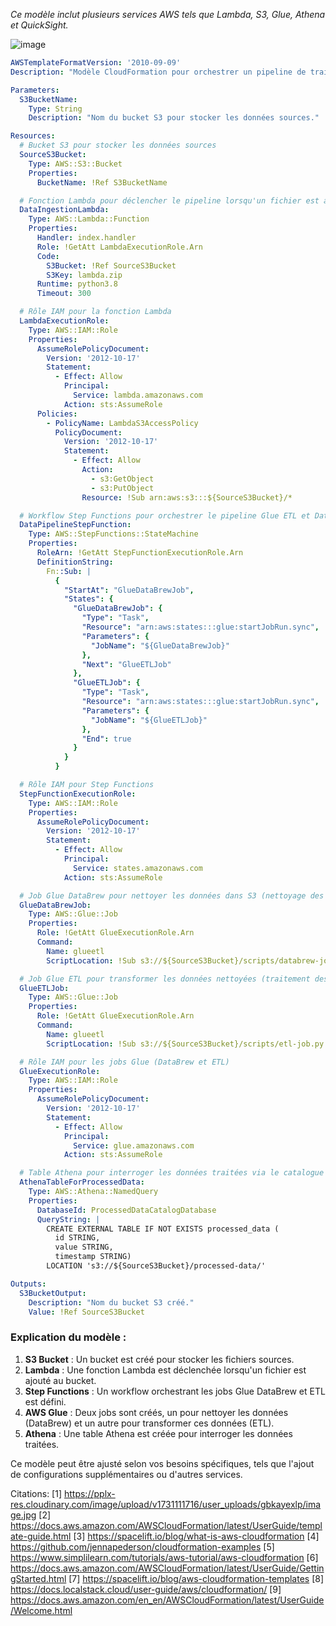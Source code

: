 
*Ce modèle inclut plusieurs services AWS tels que Lambda, S3, Glue, Athena et QuickSight.*

![image](https://github.com/user-attachments/assets/ea49ef5d-e483-434e-be56-c612ccf56d13)


```yaml
AWSTemplateFormatVersion: '2010-09-09'
Description: "Modèle CloudFormation pour orchestrer un pipeline de traitement de données avec AWS Glue, Athena et QuickSight."

Parameters:
  S3BucketName:
    Type: String
    Description: "Nom du bucket S3 pour stocker les données sources."

Resources:
  # Bucket S3 pour stocker les données sources
  SourceS3Bucket:
    Type: AWS::S3::Bucket
    Properties:
      BucketName: !Ref S3BucketName

  # Fonction Lambda pour déclencher le pipeline lorsqu'un fichier est ajouté à S3
  DataIngestionLambda:
    Type: AWS::Lambda::Function
    Properties:
      Handler: index.handler
      Role: !GetAtt LambdaExecutionRole.Arn
      Code:
        S3Bucket: !Ref SourceS3Bucket
        S3Key: lambda.zip
      Runtime: python3.8
      Timeout: 300

  # Rôle IAM pour la fonction Lambda
  LambdaExecutionRole:
    Type: AWS::IAM::Role
    Properties:
      AssumeRolePolicyDocument:
        Version: '2012-10-17'
        Statement:
          - Effect: Allow
            Principal:
              Service: lambda.amazonaws.com
            Action: sts:AssumeRole
      Policies:
        - PolicyName: LambdaS3AccessPolicy
          PolicyDocument:
            Version: '2012-10-17'
            Statement:
              - Effect: Allow
                Action:
                  - s3:GetObject
                  - s3:PutObject
                Resource: !Sub arn:aws:s3:::${SourceS3Bucket}/*

  # Workflow Step Functions pour orchestrer le pipeline Glue ETL et DataBrew
  DataPipelineStepFunction:
    Type: AWS::StepFunctions::StateMachine
    Properties:
      RoleArn: !GetAtt StepFunctionExecutionRole.Arn
      DefinitionString:
        Fn::Sub: |
          {
            "StartAt": "GlueDataBrewJob",
            "States": {
              "GlueDataBrewJob": {
                "Type": "Task",
                "Resource": "arn:aws:states:::glue:startJobRun.sync",
                "Parameters": {
                  "JobName": "${GlueDataBrewJob}"
                },
                "Next": "GlueETLJob"
              },
              "GlueETLJob": {
                "Type": "Task",
                "Resource": "arn:aws:states:::glue:startJobRun.sync",
                "Parameters": {
                  "JobName": "${GlueETLJob}"
                },
                "End": true
              }
            }
          }

  # Rôle IAM pour Step Functions
  StepFunctionExecutionRole:
    Type: AWS::IAM::Role
    Properties:
      AssumeRolePolicyDocument:
        Version: '2012-10-17'
        Statement:
          - Effect: Allow
            Principal:
              Service: states.amazonaws.com
            Action: sts:AssumeRole

  # Job Glue DataBrew pour nettoyer les données dans S3 (nettoyage des données)
  GlueDataBrewJob:
    Type: AWS::Glue::Job
    Properties:
      Role: !GetAtt GlueExecutionRole.Arn
      Command:
        Name: glueetl
        ScriptLocation: !Sub s3://${SourceS3Bucket}/scripts/databrew-job.py

  # Job Glue ETL pour transformer les données nettoyées (traitement des données)
  GlueETLJob:
    Type: AWS::Glue::Job
    Properties:
      Role: !GetAtt GlueExecutionRole.Arn
      Command:
        Name: glueetl
        ScriptLocation: !Sub s3://${SourceS3Bucket}/scripts/etl-job.py

  # Rôle IAM pour les jobs Glue (DataBrew et ETL)
  GlueExecutionRole:
    Type: AWS::IAM::Role
    Properties:
      AssumeRolePolicyDocument:
        Version: '2012-10-17'
        Statement:
          - Effect: Allow
            Principal:
              Service: glue.amazonaws.com
            Action: sts:AssumeRole

  # Table Athena pour interroger les données traitées via le catalogue de données Glue.
  AthenaTableForProcessedData:
    Type: AWS::Athena::NamedQuery
    Properties:
      DatabaseId: ProcessedDataCatalogDatabase
      QueryString: |
        CREATE EXTERNAL TABLE IF NOT EXISTS processed_data (
          id STRING,
          value STRING,
          timestamp STRING)
        LOCATION 's3://${SourceS3Bucket}/processed-data/'

Outputs:
  S3BucketOutput:
    Description: "Nom du bucket S3 créé."
    Value: !Ref SourceS3Bucket

```

### Explication du modèle :
1. **S3 Bucket** : Un bucket est créé pour stocker les fichiers sources.
2. **Lambda** : Une fonction Lambda est déclenchée lorsqu'un fichier est ajouté au bucket.
3. **Step Functions** : Un workflow orchestrant les jobs Glue DataBrew et ETL est défini.
4. **AWS Glue** : Deux jobs sont créés, un pour nettoyer les données (DataBrew) et un autre pour transformer ces données (ETL).
5. **Athena** : Une table Athena est créée pour interroger les données traitées.

Ce modèle peut être ajusté selon vos besoins spécifiques, tels que l'ajout de configurations supplémentaires ou d'autres services.

Citations:
[1] https://pplx-res.cloudinary.com/image/upload/v1731111716/user_uploads/gbkayexlp/image.jpg
[2] https://docs.aws.amazon.com/AWSCloudFormation/latest/UserGuide/template-guide.html
[3] https://spacelift.io/blog/what-is-aws-cloudformation
[4] https://github.com/jennapederson/cloudformation-examples
[5] https://www.simplilearn.com/tutorials/aws-tutorial/aws-cloudformation
[6] https://docs.aws.amazon.com/AWSCloudFormation/latest/UserGuide/GettingStarted.html
[7] https://spacelift.io/blog/aws-cloudformation-templates
[8] https://docs.localstack.cloud/user-guide/aws/cloudformation/
[9] https://docs.aws.amazon.com/en_en/AWSCloudFormation/latest/UserGuide/Welcome.html
